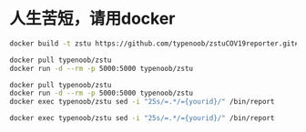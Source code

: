# 人生苦短，请用docker

```bash
docker build -t zstu https://github.com/typenoob/zstuCOV19reporter.git#docker

```

```bash
docker pull typenoob/zstu
docker run -d --rm -p 5000:5000 typenoob/zstu

```

```bash
docker pull typenoob/zstu
docker run -d --rm -p 5000:5000 typenoob/zstu
docker exec typenoob/zstu sed -i "25s/=.*/={yourid}/" /bin/report

```

```bash
docker exec typenoob/zstu sed -i "25s/=.*/={yourid}/" /bin/report

```



